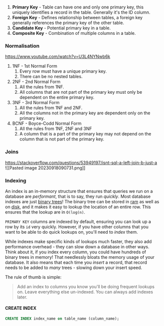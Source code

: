 1. **Primary Key** - Table can have one and only one primary key, this uniquely identifies a record in the table. Generally it's the ID column.
2. **Foreign Key** - Defines relationship between tables, a foreign key generally references the primary key of the other table.
3. **Candidate Key** - Potential primary key in a table.
4. **Composite Key** - Combination of multiple columns in a table.

### Normalisation
https://www.youtube.com/watch?v=U3L4NYNwb6k
1. 1NF - 1st Normal Form 
	1. Every row must have a unique primary key.
	2. There can be no nested tables.
2. 2NF - 2nd Normal Form
	1. All the rules from 1NF.
	2. All columns that are not part of the primary key must only be dependent on the entire primary key.
3. 3NF - 3rd Normal Form
	1. All the rules from 1NF and 2NF.
	2. All the columns not in the primary key are dependent only on the primary key.
4. BCNF - Boyce-Codd Normal Form
	1. All the rules from 1NF, 2NF and 3NF
	2. A column that is a part of the primary key may not depend on the column that is not part of the primary key.
### Joins
https://stackoverflow.com/questions/53949197/isnt-sql-a-left-join-b-just-a
![[Pasted image 20230918090731.png]]
### Indexing 
An index is an in-memory structure that ensures that queries we run on a database are _performant_, that is to say, they run _quickly_. Most database indexes are just [binary trees](https://en.wikipedia.org/wiki/Binary_tree)! The binary tree can be stored in [ram](https://en.wikipedia.org/wiki/Random-access_memory) as well as on [disk](https://en.wikipedia.org/wiki/Computer_data_storage), and it makes it easy to lookup the location of an entire row.
This ensures that the lookup are in `O(log(n)`.

`PRIMARY KEY` columns are indexed by default, ensuring you can look up a row by its `id` very quickly. However, if you have other columns that you want to be able to do quick lookups on, you'll need to _index_ them.

While indexes make specific kinds of lookups much faster, they also add performance overhead - they can slow down a database in other ways. Think about it, if you index every column, you could have hundreds of binary trees in memory! That needlessly bloats the memory usage of your database. It also means that each time you _insert_ a record, that record needs to be added to _many_ trees - slowing down your insert speed.

The rule of thumb is simple:

> Add an index to columns you know you'll be doing frequent lookups on. Leave everything else un-indexed. You can always add indexes later.

#### CREATE INDEX

```sql
CREATE INDEX index_name on table_name (column_name);
```
